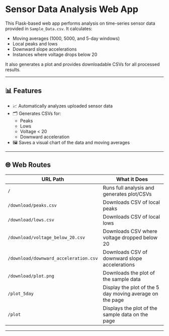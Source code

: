 # Sensor Data Analysis Web App

This Flask-based web app performs analysis on time-series sensor data provided in `Sample_Data.csv`. It calculates:

- Moving averages (1000, 5000, and 5-day windows)
- Local peaks and lows
- Downward slope accelerations
- Instances where voltage drops below 20

It also generates a plot and provides downloadable CSVs for all processed results.

---

## 📊 Features

- 📈 Automatically analyzes uploaded sensor data
- 🗂️ Generates CSVs for:
  - Peaks
  - Lows
  - Voltage < 20
  - Downward acceleration
- 🖼️ Saves a visual chart of the data and moving averages

---

## 🌐 Web Routes

| URL Path                             | What it Does                                      |
|--------------------------------------|---------------------------------------------------|
| `/`                                  | Runs full analysis and generates plot/CSVs        |
| `/download/peaks.csv`                | Downloads CSV of local peaks                     |
| `/download/lows.csv`                 | Downloads CSV of local lows                      |
| `/download/voltage_below_20.csv`     | Downloads CSV where voltage dropped below 20     |
| `/download/downward_acceleration.csv`| Downloads CSV of downward slope accelerations    |
| `/download/plot.png`                 | Downloads the plot of the sample data            |
| `/plot_5day`                         | Display the plot of the 5 day moving average on the page |
| `/plot`                              | Displays the plot of the sample data on the page |


---
